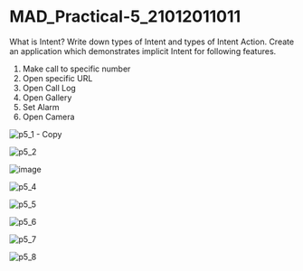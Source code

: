 # MAD_Practical-5_21012011011
What is Intent? Write down types of Intent and types of Intent Action. Create an application which demonstrates implicit Intent for following features. 
1. Make call to specific number
2. Open specific URL
3. Open Call Log
4. Open Gallery
5. Set Alarm
6. Open Camera

![p5_1 - Copy](https://github.com/Diya-Chauhan/MAD_Practical-5_21012011011/assets/98373841/4094e78f-57c3-4d0e-a9bf-7a5c53eb0eb7)

![p5_2](https://github.com/Diya-Chauhan/MAD_Practical-5_21012011011/assets/98373841/636d9a40-5ff8-4e5d-b37e-55d52d78ec9b)

![image](https://github.com/Diya-Chauhan/MAD_Practical-5_21012011011/assets/98373841/db92261f-049e-4506-9919-6e8419ce9d4a)

![p5_4](https://github.com/Diya-Chauhan/MAD_Practical-5_21012011011/assets/98373841/8ae6a066-3267-4b18-b2f0-b9dddaa611a0)

![p5_5](https://github.com/Diya-Chauhan/MAD_Practical-5_21012011011/assets/98373841/87910923-1a5e-4295-8f4c-129195497a9d)

![p5_6](https://github.com/Diya-Chauhan/MAD_Practical-5_21012011011/assets/98373841/84a1e481-0a97-42f9-86c8-fa5a9468c035)

![p5_7](https://github.com/Diya-Chauhan/MAD_Practical-5_21012011011/assets/98373841/af990ef8-bcf4-4406-90db-b2a288f2c063)

![p5_8](https://github.com/Diya-Chauhan/MAD_Practical-5_21012011011/assets/98373841/f38ed9e0-b3a0-49e6-93aa-aa7093eb68a6)
